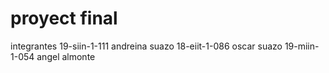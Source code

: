 #  proyect final
integrantes
19-siin-1-111 andreina suazo
18-eiit-1-086 oscar suazo
19-miin-1-054 angel almonte
